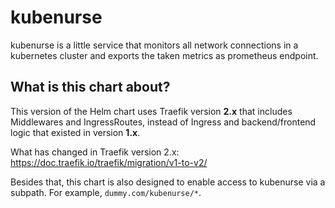 # kubenurse

kubenurse is a little service that monitors all network connections in a kubernetes cluster and exports the taken metrics as prometheus endpoint.

## What is this chart about?

This version of the Helm chart uses Traefik version <b>2.x</b> that includes
Middlewares and IngressRoutes, instead of Ingress and backend/frontend logic
that existed in version <b>1.x</b>.

What has changed in Traefik version 2.x:
https://doc.traefik.io/traefik/migration/v1-to-v2/

Besides that, this chart is also designed to enable access to kubenurse via a
subpath. For example, `dummy.com/kubenurse/*`.